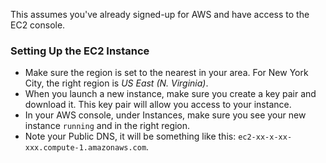 This assumes you've already signed-up for AWS and have access to the EC2 console.

### Setting Up the EC2 Instance
* Make sure the region is set to the nearest in your area. For New York City, the right region is _US East (N. Virginia)_.
* When you launch a new instance, make sure you create a key pair and download it. This key pair will allow you access to your instance.
* In your AWS console, under Instances, make sure you see your new instance `running` and in the right region.
* Note your Public DNS, it will be something like this: `ec2-xx-x-xx-xxx.compute-1.amazonaws.com`.